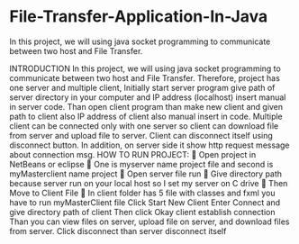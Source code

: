 # File-Transfer-Application-In-Java
In this project, we will using java socket programming to communicate between two host and File Transfer.


INTRODUCTION
In this project, we will using java socket programming to communicate between two host and File Transfer. Therefore, project has one server and multiple client,
Initially start server program give path of server directory in your computer and IP address (localhost) insert manual in server code. Than open client program than make new client and given path to client also IP address of client also manual insert in code. Multiple client can be connected only with one server so client can download file from server and upload file to server. Client can disconnect itself using disconnect button. In addition, on server side it show http request message about connection msg.
HOW TO RUN PROJECT:
 Open project in NetBeans or eclipse
 One is myserver name project file and second is myMasterclient name project
 Open server file run
 Give directory path because server run on your local host so I set my server on C drive
 Then Move to Client File
 In client folder has 5 file with classes and fxml you have to run myMasterClient file
Click Start New Client
Enter Connect and give directory path of client
Then click Okay client establish connection
Than you can view files on server, upload file on server, and download files from server.
Click disconnect than server disconnect itself
